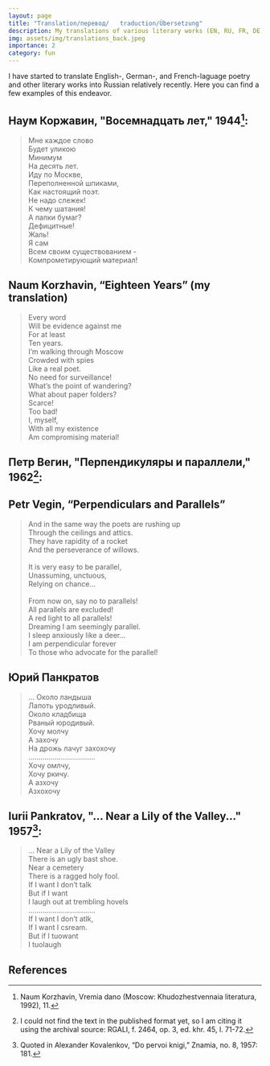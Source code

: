 ```yaml
---
layout: page
title: "Translation/перевод/   traduction/Übersetzung"
description: My translations of various literary works (EN, RU, FR, DE) 
img: assets/img/translations_back.jpeg
importance: 2
category: fun
---
```


I have started to translate English-, German-, and French-laguage poetry and other literary works into Russian relatively recently. Here you can find a few examples of this endeavor. 

## Наум Коржавин, "Восемнадцать лет," 1944[^1]:
<blockquote>
  Мне каждое слово<br> 
  Будет уликою<br>                      
  Минимум<br> 
  На десять лет.<br> 
  Иду по Москве,<br> 
  Переполненной шпиками,<br> 
  Как настоящий поэт.<br> 
  Не надо слежек!<br> 
  К чему шатания!<br> 
  А папки бумаг?<br> 
  Дефицитные!<br> 
  Жаль!<br> 
  Я сам<br> 
  Всем своим существованием -<br> 
  Компрометирующий материал!<br> 
</blockquote>

## Naum Korzhavin, “Eighteen Years” (my translation)
<blockquote>
  Every word<br>
  Will be evidence against me<br> 
  For at least<br> 
  Ten years.<br>
  I’m walking through Moscow<br>
  Crowded with spies<br>
  Like a real poet.<br>
  No need for surveillance!<br>
  What’s the point of wandering?<br>
  What about paper folders?<br>
  Scarce!<br>
  Too bad!<br>
  I, myself,<br>
  With all my existence<br>
  Am compromising material!<br>
</blockquote>

## Петр Вегин, "Перпендикуляры и параллели," 1962[^2]:

## Petr Vegin, “Perpendiculars and Parallels” 
<blockquote>
  And in the same way the poets are rushing up<br>
  Through the ceilings and attics.<br>
  They have rapidity of a rocket<br>
  And the perseverance of willows.<br>
  <br>
  It is very easy to be parallel,<br>
  Unassuming, unctuous,<br>
  Relying on chance...<br>
  <br>
  From now on, say no to parallels!<br>
  All parallels are excluded!<br>
  A red light to all parallels!<br>
  Dreaming I am seemingly parallel.<br>
  I sleep anxiously like a deer...<br>
  I am perpendicular forever<br>
  To those who advocate for the parallel!<br>
</blockquote>

## Юрий Панкратов
<blockquote>
  … Около ландыша<br>
  Лапоть уродливый.<br>
  Около кладбища<br>
  Рваный юродивый.<br>
  Хочу молчу<br>
  А захочу<br>
  На дрожь лачуг захохочу<br>
  ……………………………<br>
  Хочу омлчу,<br>
  Хочу ркичу.<br>
  А азхочу<br>
  Азхохочу<br>
</blockquote>

## Iurii Pankratov, "... Near a Lily of the Valley..." 1957[^3]:
<blockquote>
  … Near a Lily of the Valley<br>
  There is an ugly bast shoe.<br>
  Near a cemetery <br>
  There is a ragged holy fool. <br>
  If I want I don’t talk<br>
  But if I want<br>
  I laugh out at trembling hovels<br>
  ……………………………<br>
  If I want I don’t atlk,<br>
  If I want I csream.<br>
  But if I tuowant<br>
  I tuolaugh<br>
</blockquote>

## References

[^1]: Naum Korzhavin, Vremia dano (Moscow: Khudozhestvennaia literatura, 1992), 11.
[^2]: I could not find the text in the published format yet, so I am citing it using the archival source: RGALI, f. 2464, op. 3, ed. khr. 45, l. 71-72. 
[^3]:Quoted in Alexander Kovalenkov, “Do pervoi knigi,” Znamia, no. 8, 1957: 181. 
